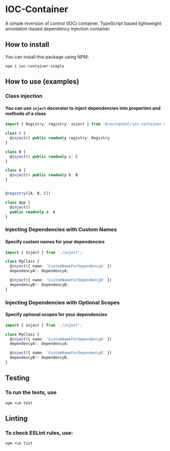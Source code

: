# IOC-Container
A simple inversion of control (IOC) container. TypeScript based lightweight annotation-based dependency injection container. 

## How to install
You can install this package using NPM:
```
npm i ioc-container-simple
```

## How to use (examples)

### Class injection
#### You can use `inject` decorator to inject dependencies into properties and methods of a class

```typescript
import { Registry, registry, inject } from '@ravinpatel/ioc-container-simple';

class C {
  @inject() public readonly registry: Registry
}

class B {
  @inject() public readonly c: C
}

class A {
  @inject() public readonly b: B
}


@registry([A, B, C])

class App {
  @inject()
  public readonly a: A
}

```

### Injecting Dependencies with Custom Names
#### Specify custom names for your dependencies

```typescript
import { inject } from './inject';

class MyClass {
  @inject({ name: 'CustomNameForDependencyA' })
  dependencyA!: DependencyA;

  @inject({ name: 'CustomNameForDependencyB' })
  dependencyB!: DependencyB;
}
```

### Injecting Dependencies with Optional Scopes
#### Specify optional scopes for your dependencies

```typescript
import { inject } from './inject';

class MyClass {
  @inject({ name: 'CustomNameForDependencyA' })
  dependencyA!: DependencyA;

  @inject({ name: 'CustomNameForDependencyB' })
  dependencyB!: DependencyB;
}
```

## Testing
### To run the tests, use
```
npm run test
```

## Linting
### To check ESLint rules, use:
```
npm run lint
```
